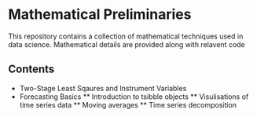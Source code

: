 # Mathematical Preliminaries
 This repository contains a collection of mathematical techniques used in data science. Mathematical details are provided along with relavent code
## Contents
* Two-Stage Least Sqaures and Instrument Variables
* Forecasting Basics
    ** Introduction to tsibble objects
    ** Visulisations of time series data
    ** Moving averages
    ** Time series decomposition
